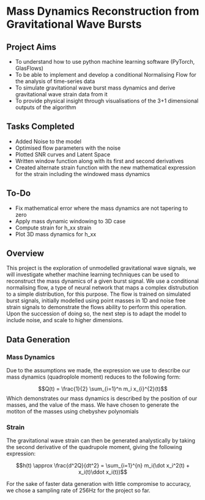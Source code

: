 # Mass Dynamics Reconstruction from Gravitational Wave Bursts
## Project Aims
- To understand how to use python machine learning software (PyTorch, GlasFlows)
- To be able to implement and develop a conditional Normalising Flow for the analysis of time-series data  
- To simulate gravitational wave burst mass dynamics and derive gravitational wave strain data from it 
- To provide physical insight through visualisations of the 3+1 dimensional outputs of the algorithm 

## Tasks Completed
- Added Noise to the model
- Optimised flow parameters with the noise
- Plotted SNR curves and Latent Space
- Written window function along with its first and second derivatives
- Created alternate strain function with the new mathematical expression for the strain including the windowed mass dynamics

## To-Do
- Fix mathematical error where the mass dynamics are not tapering to zero
- Apply mass dynamic windowing to 3D case
- Compute strain for h_xx strain 
- Plot 3D mass dynamics for h_xx

## Overview
This project is the exploration of unmodelled gravitational wave signals, we will investigate whether machine learning techniques can be used to reconstruct the mass dynamics of a given burst signal. We use a conditional normalising flow, a type of neural network that maps a complex distrubution to a simple distribution, for this purpose. The flow is trained on simulated burst signals, initially modelled using point masses in 1D and noise free strain signals to demonstrate the flows ability to perform this operation. Upon the succession of doing so, the next step is to adapt the model to include noise, and scale to higher dimensions. 

## Data Generation

### Mass Dynamics

Due to the assumptions we made, the expression we use to describe our mass dynamics (quadroplole moment) reduces to the following form:

$$Q(t) = \frac{1}{2} \sum_{i=1}^n m_i x_{i}^{2}(t)$$ Which demonstrates our mass dynamics is described by the position of our masses, and the value of the mass. We have chosen to generate the motiton of the masses using chebyshev polynomials

### Strain

The gravitational wave strain can then be generated analystically by taking the second derivative of the quadrupole moment, giving the following expression:

$$h(t) \approx \frac{d^2Q}{dt^2} = \sum_{i=1}^{n} m_i(\dot x_i^2(t) + x_i(t)\ddot x_i(t))$$

For the sake of faster data generation with little compromise to accuracy, we chose a sampling rate of 256Hz for the project so far.

